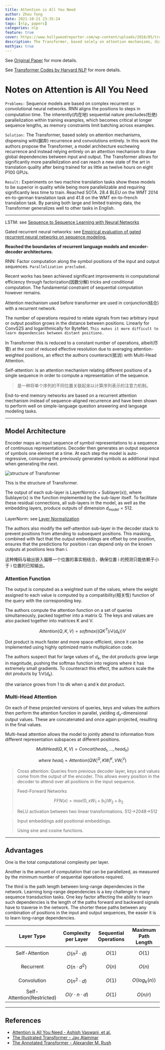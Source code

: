 ```yaml
---
title: Attention is All You Need
author: Zhou Tong
date: 2021-10-21 23:35:24
tags: [nlp, papers]
categories: nlp
feature: true
cover: https://www.hollywoodreporter.com/wp-content/uploads/2018/05/transformers_last_knight_2017_5_copy_-_h_2018.jpg?w=1024
description: The Transformer, based solely on attention mechanisms, dispensing with recurrence and convolutions entirely. In this work the authors propose the Transformer, a model architecture eschewing recurrence and instead relying entirely on an attention mechanism to draw global dependencies between input and output. The Transformer allows for significantly more parallelization and can reach a new state of the art in translation quality after being trained for as little as twelve hours on eight P100 GPUs.
mathjax: true
---
```


See [Original Paper](https://arxiv.org/abs/1706.03762) for more details.

See [Transformer Codes by Harvard NLP](http://nlp.seas.harvard.edu/2018/04/03/attention.html) for more details.


# Notes on Attention is All You Need

`Problems:`
Sequence models are based on complex recurrent or convolutional neural networks. RNN aligns the positions to steps in computation time. The inherently(内在地) sequential nature precludes(杜绝) parallelization within training examples, which becomes critical at longer sequence lengths, as memory constraints limit batching across examples.


`Solution:`
The Transformer, based solely on attention mechanisms, dispensing with(摒弃) recurrence and convolutions entirely.
In this work the authors propose the Transformer, a model architecture eschewing recurrence and instead relying entirely on an attention mechanism to draw global dependencies between input and output. The Transformer allows for significantly more parallelization and can reach a new state of the art in translation quality after being trained for as little as twelve hours on eight P100 GPUs.


`Result:`
Experiments on two machine translation tasks show these models to be superior in quality while being more parallelizable and requiring significantly less time to train. Reached SOTA. 28.4 BLEU on the WMT 2014 en-to-german translation task and 41.8 on the WMT en-to-french translation task.
By parsing both large and limited training data, the Transformer generalizes well to other tasks in English.

---------------------------

LSTM: see [Sequence to Sequence Learning with Neural Networks][1]

Gated recurrent neural networks: see [Empirical evaluation of gated recurrent neural networks on sequence modeling.][2]



**Reached the boundaries of recurrent language models and encoder-decoder architectures.**

RNN: Factor computation along the symbol positions of the input and output sequences. 
`Parallelization precluded.`

Recent works has been achieved significant improvements in computational efficiency through factorization(因数分解) tricks and conditional computation. The fundamental constraint of sequential computation however remains.


Attention mechanism used before transformer are used in conjunction(结合) with a recurrent network.

The number of operations required to relate signals from two arbitrary input or output position grows in the distance between positions. Linearly for ConvS2S and logarithmically for ByteNet. 
`This makes it more difficult to learn dependencies between distant positions.`


In Transformer this is reduced to a constant number of operations, albeit(尽管) at the cost of reduced effective resolution due to averaging attention-weighted positions, an effect the authors counteract(抵消) with Multi-Head Attention.



Self-attention: is an attention mechanism relating different positions of a single sequence in order to compute a representation of the sequence.

>是一种将单个序列的不同位置关联起来以计算序列表示的注意力机制。


End-to-end memory networks are based on a recurrent attention mechanism instead of sequence-aligned recurrence and have been shown to perform well on simple-language question answering and language modeling tasks.

---------------------------

## Model Architecture

Encoder maps an input sequence of symbol representations to a sequence of continuous representations. Decoder then generates an output sequence of symbols one element at a time. At each step the model is auto-regressive, consuming the previously generated symbols as additional input when generating the next.



![structure of Transformer](http://nlp.seas.harvard.edu/images/the-annotated-transformer_14_0.png)

This is the structure of Transformer.



The output of each sub-layer is LayerNorm(x + Sublayer(x)), where Sublayer(x) is the function implemented by the sub-layer itself. To facilitate these residual connections, all sub-layers in the model, as well as the embedding layers, produce outputs of dimension $d_{model} = 512$.

LayerNorm: see [Layer Normalization][3]


The authors also modify the self-attention sub-layer in the decoder stack to prevent positions from attending to subsequent positions. This masking, combined with fact that the output embeddings are offset by one position, ensures that the predictions for position i can depend only on the known outputs at positions less than i. 

这种掩码与输出嵌入偏移一个位置的事实相结合，确保位置 i 的预测只能依赖于小于 i 位置的已知输出。

### Attention Function

The output is computed as a weighted sum of the values, where the weight assigned to each value is computed by a compatibility(相关性) function of the query with the corresponding key.

The authors compute the attention function on a set of queries simultaneously, packed together into a matrix Q. The keys and values are also packed together into matrices K and V.


$$
Attention(Q,K,V)=softmax((QK^T)/√(d_k))V
$$

Dot product is much faster and more space-efficient, since it can be implemented using highly optimized matrix multiplication code.


The authors suspect that for large values of $d_k$, the dot products grow large in magnitude, pushing the softmax function into regions where it has extremely small gradients. To counteract this effect, the authors scale the dot products by $1/√(d_k )$.

(the variance grows from 1 to dk when q and k dot product.

### Multi-Head Attention

On each of these projected versions of queries, keys and values the authors then perform the attention function in parallel, yielding $d_v$-dimensional output values. These are concatenated and once again projected, resulting in the final values.

Multi-head attention allows the model to jointly attend to information from different representation subspaces at different positions.

$$
MultiHead(Q,K,V)=Concat(head_1,…,head_h)
$$

$$
where\ head_i=Attention(QW_i^Q,KW_i^K,VW_i^V)
$$

>Cross attention:
>Queries from previous decoder layer, keys and values come from the output of the encoder.
>This allows every position in the decoder to attend over all positions in the input sequence.


>Feed-Forward Networks
>
>$$FFN(x) = max(0, xW_1 + b_1 )W_2 + b_2$$
>
>ReLU activation between two linear transformations. 512->2048->512

>Input embeddings add positional embeddings.
>
>Using sine and cosine functions.

--------------------------

## Advantages

One is the total computational complexity per layer. 


Another is the amount of computation that can be parallelized, as measured by the minimum number of sequential operations required.


The third is the path length between long-range dependencies in the network. Learning long-range dependencies is a key challenge in many sequence transduction tasks. One key factor affecting the ability to learn such dependencies is the length of the paths forward and backward signals have to traverse in the network. The shorter these paths between any combination of positions in the input and output sequences, the easier it is to learn long-range dependencies.


| Layer Type | Complexity per Layer | Sequential Operations | Maximum Path Length |
| :---: | :---: | :---: | :---: |
| Self-Attention | $O(n^2 · d)$ | $$O(1)$$ | $$O(1)$$ |
| Recurrent | $$O(n · d^2)$$ | $$O(n)$$ | $$O(n)$$ |
| Convolution | $$O(n^2 · d)$$ | $$O(1)$$ | $$O(log_k(n))$$ |
| Self-Attention(Restricted) | $$O(r · n · d)$$ | $$O(1)$$ | $$O(n/r)$$ |


----------------------------------------------

  [1]: https://arxiv.org/abs/1409.3215
  [2]: https://arxiv.org/abs/1412.3555
  [3]: https://arxiv.org/abs/1607.06450


## References
- [Attention is All You Need - Ashish Vaswani, et al.](https://arxiv.org/abs/1706.03762)
- [The Illustrated Transformer - Jay Alammar](https://jalammar.github.io/illustrated-transformer/)
- [The Annotated Transformer - Alexander M. Rush](https://jalammar.github.io/illustrated-transformer/)
